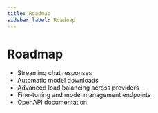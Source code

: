 ```yaml
---
title: Roadmap
sidebar_label: Roadmap
---
```


# Roadmap

- Streaming chat responses
- Automatic model downloads
- Advanced load balancing across providers
- Fine-tuning and model management endpoints
- OpenAPI documentation
